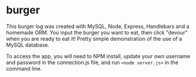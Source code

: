 # burger

This burger log was created with MySQL, Node, Express, Handlebars and a homemade ORM. You input the burger you want to eat, then click "devour" when you are ready to eat it! Pretty simple demonstration of the use of a MySQL database.

To access the app, you will need to NPM install, update your own username and password in the connection.js file, and run `<node server.js>` in the command line. 


